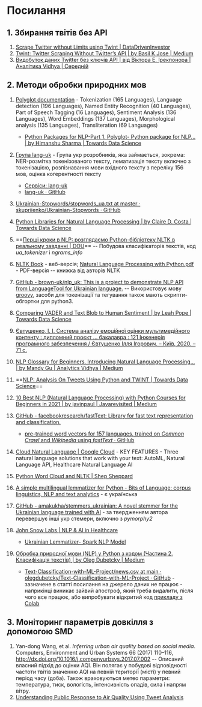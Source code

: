# Посилання

## 1. Збирання твітів без API

1. [Scrape Twitter without Limits using Twint | DataDrivenInvestor](https://medium.datadriveninvestor.com/scrape-twitter-without-limits-using-twint-92509f2503cd)
2. [Twint: Twitter Scraping Without Twitter’s API | by Basil K Jose | Medium](https://basilkjose.medium.com/twint-twitter-scraping-without-twitters-api-aca8ba1b210e)
3. [Видобуток даних Twitter без ключів API | від Віктора Е. Ірекпонора | Аналітика Vidhya | Середній](https://medium.com/analytics-vidhya/twitter-data-mining-mining-twitter-data-without-api-keys-a2a2bd3f11c)

## 2. Методи обробки природних мов

1. [Polyglot documentation](https://polyglot.readthedocs.io/) - Tokenization (165 Languages), Language detection (196 Languages), Named Entity Recognition (40 Languages), Part of Speech Tagging (16 Languages), Sentiment Analysis (136 Languages), Word Embeddings (137 Languages), Morphological analysis (135 Languages), Transliteration (69 Languages)
   * [Python Packages for NLP-Part 1. Polyglot- Python package for NLP… | by Himanshu Sharma | Towards Data Science](https://towardsdatascience.com/python-packages-for-nlp-part-1-2d49126749ef)
   
2. [Група lang-uk](https://lang.org.ua/uk/) - Група укр розробників, яка займається, зокрема: NER-розмітка токенізованого тексту, лематизація тексту включно з токенізацією, розпізнавання мови вхідного тексту з переліку 156 мов, оцінка когерентності тексту

   - [Сервіси: lang-uk](https://lang.org.ua/uk/services/)

   * [lang-uk · GitHub](https://github.com/lang-uk)

3. [Ukrainian-Stopwords/stopwords_ua.txt at master · skupriienko/Ukrainian-Stopwords · GitHub](https://github.com/skupriienko/Ukrainian-Stopwords/blob/master/stopwords_ua.txt)

4. [Python Libraries for Natural Language Processing | by Claire D. Costa | Towards Data Science](https://towardsdatascience.com/python-libraries-for-natural-language-processing-be0e5a35dd64)

5. ==[Перші кроки в NLP: розглядаємо Python-бібліотеку NLTK в реальному завданні | DOU](https://dou.ua/lenta/articles/first-steps-in-nlp-nltk/)== -- Побудова класифікаторів текстів, код *ua_tokenizer* і *ngrams_info*

6. [NLTK Book](http://www.nltk.org/book/) - веб-версія; [Natural Language Processing with Python.pdf](https://github.com/ShawnLeee/the-book/blob/master/pybooks/Natural%20Language%20Processing%20with%20Python.pdf) - PDF-версія -- книжка від авторів NLTK

7. [GitHub - brown-uk/nlp_uk: This is a project to demonstrate NLP API from LanguageTool for Ukrainian language.](https://github.com/brown-uk/nlp_uk) -- Використовує мову [groovy](http://www.groovy-lang.org/), засоби для токенізації та тегування також мають скрипти-обгортки для python3.

8. [Comparing VADER and Text Blob to Human Sentiment | by Leah Pope | Towards Data Science](https://towardsdatascience.com/comparing-vader-and-text-blob-to-human-sentiment-77068cf73982)

9. [Євтушенко, І. І. Система аналізу емоційної оцінки мультимедійного контенту : дипломний проєкт ... бакалавра : 121 Інженерія програмного забезпечення / Євтушенко Ілля Ігорович. – Київ, 2020. – 71 с.](https://ela.kpi.ua/bitstream/123456789/34423/1/Yevtushenko_bakalavr.pdf)

10. [NLP Glossary for Beginners. Introducing Natural Language Processing… | by Mandy Gu | Analytics Vidhya | Medium](https://medium.com/analytics-vidhya/nlp-glossary-for-beginners-c3093529ee4)

11. ==[NLP: Analysis On Tweets Using Python and TWINT | Towards Data Science](https://towardsdatascience.com/analysis-on-tweets-using-python-and-twint-c7e6ebce8805)==

12. [10 Best NLP (Natural Language Processing) with Python Courses for Beginners in 2021 | by javinpaul | Javarevisited | Medium](https://medium.com/javarevisited/10-best-nlp-natural-language-processing-with-python-courses-for-beginners-bfe526c6b0b2)

13. [GitHub - facebookresearch/fastText: Library for fast text representation and classification.](https://github.com/facebookresearch/fastText)
    - [pre-trained word vectors for 157 languages, trained on *Common Crawl* and *Wikipedia* using *fastText* · GitHub](https://github.com/facebookresearch/fastText/blob/master/docs/crawl-vectors.md#models)

14. [Cloud Natural Language  |  Google Cloud](https://cloud.google.com/natural-language) - KEY FEATURES - Three natural language solutions that work with your text: AutoML, Natural Language API, Healthcare Natural Language AI

15. [Python Word Cloud and NLTK | Shep Sheppard](https://sqlshep.com/?p=971)

16. [A simple multilingual lemmatizer for Python - Bits of Language: corpus linguistics, NLP and text analytics](https://adrien.barbaresi.eu/blog/simple-multilingual-lemmatizer-python.html) - є українська

17. [GitHub - amakukha/stemmers_ukrainian: A novel stemmer for the Ukrainian language trained with AI](https://github.com/amakukha/stemmers_ukrainian) - за твердженням автора перевершує інші укр стемери, включно з *pymorphy2*

18. [John Snow Labs | NLP & AI in Healthcare](https://www.johnsnowlabs.com/)

    - [Ukrainian Lemmatizer- Spark NLP Model](https://nlp.johnsnowlabs.com/2020/05/05/lemma_uk.html)
    
19. [Обробка природної мови (NLP) у Python з кодом (Частина 2. Класифікація текстів) | by Oleg Dubetcky | Medium](https://oleg-dubetcky.medium.com/обробка-природної-мови-nlp-у-python-з-кодом-частина-2-класифікація-текстів-b168878ba32d)

    - [Text-Classification-with-ML-Project/news.csv at main · olegdubetcky/Text-Classification-with-ML-Project · GitHub](https://github.com/olegdubetcky/Text-Classification-with-ML-Project/blob/main/news.csv) - зазначене в статті посилання на джерело даних не працює - наприкінці виникає зайвий апостроф, який треба видалити, після чого все працює, або випробувати відкритий код [прикладу з Colab](https://colab.research.google.com/drive/1jN6p8BiYLHD5qnUKHIhRDPBTp6pAxLhm?usp=sharing)

## 3. Моніторинг параметрів довкілля з допомогою SMD

1. Yan-dong Wang, et al. *Inferring urban air quality based on social media*. Computers, Environment and Urban Systems 66 (2017) 110–116, http://dx.doi.org/10.1016/j.compenvurbsys.2017.07.002 -- Описаний власний підхід до оцінки AQI. Він полягає у побудові відповідності частоти твітів значенню AQI на певній території (місті) у певний період часу (доба). Також враховуються метео параметри: температура, тиск, вологість, інтенсивність опадів, сила і напрям вітру.
2. [Understanding Public Response to Air Quality Using Tweet Analysis](https://journals.sagepub.com/doi/pdf/10.1177/2056305119867656)

